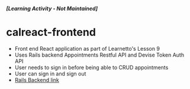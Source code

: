_**[Learning Activity - Not Maintained]**_

# calreact-frontend

* Front end React application as part of Learnetto's Lesson 9
* Uses Rails backend Appointments Restful API and Devise Token Auth API
* User needs to sign in before being able to CRUD appointments
* User can sign in and sign out
* [Rails Backend link](https://github.com/guanwill/react-calendar/tree/lesson-9-separation)
